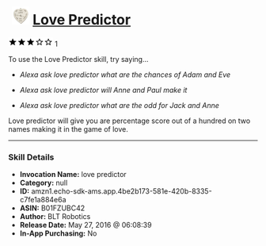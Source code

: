 # &nbsp;<img src="skill_icon" alt="Love Predictor icon" width="36"> [Love Predictor](http://alexa.amazon.com/#skills/amzn1.echo-sdk-ams.app.4be2b173-581e-420b-8335-c7fe1a884e6a)
![3 stars](../../images/ic_star_black_18dp_1x.png)![3 stars](../../images/ic_star_black_18dp_1x.png)![3 stars](../../images/ic_star_black_18dp_1x.png)![3 stars](../../images/ic_star_border_black_18dp_1x.png)![3 stars](../../images/ic_star_border_black_18dp_1x.png) 1

To use the Love Predictor skill, try saying...

* *Alexa ask love predictor what are the chances of Adam and Eve*

* *Alexa ask love predictor will Anne and Paul make it*

* *Alexa ask love predictor what are the odd for Jack and Anne*

Love predictor will give you are percentage score out of a hundred on two names making it in the game of love.

***

### Skill Details

* **Invocation Name:** love predictor
* **Category:** null
* **ID:** amzn1.echo-sdk-ams.app.4be2b173-581e-420b-8335-c7fe1a884e6a
* **ASIN:** B01FZUBC42
* **Author:** BLT Robotics
* **Release Date:** May 27, 2016 @ 06:08:39
* **In-App Purchasing:** No
